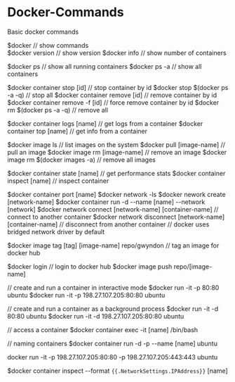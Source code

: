 # Docker-Commands
Basic docker commands


$docker                       			// show commands          
$docker version                         // show version
$docker info                            // show number of containers

$docker ps                              // show all running containers
$docker ps -a                           // show all containers

$docker container stop [id]             // stop container by id
$docker stop $(docker ps -a -q)         // stop all
$docker container remove [id]           // remove container by id
$docker container remove -f [id]        // force remove container by id
$docker rm $(docker ps -a -q)           // remove all

$docker container logs [name]           // get logs from a container
$docker container top [name]            // get info from a container

$docker image ls                        // list images on the system
$docker pull [image-name]               // pull an image
$docker image rm [image-name]           // remove an image
$docker image rm $(docker images -a)    // remove all images

$docker container state [name]          // get performance stats
$docker container inspect [name]        // inspect container


$docker container port [name]
$docker network -ls
$docker nework create [network-name]
$docker container run -d --name [name] --network [network]
$docker network connect [network-name] [container-name]     // connect to another container
$docker network disconnect [network-name] [container-name]  // disconnect from another container
// docker uses bridged network driver by default

$docker image tag [tag] [image-name] repo/gwyndon                // tag an image for docker hub

$docker login                                               // login to docker hub
$docker image push repo/[image-name]



// create and run a container in interactive mode
$docker run -it -p 80:80 ubuntu 
$docker run -it -p 198.27.107.205:80:80 ubuntu  

// create and run a container as a background process
$docker run -it -d 80:80 ubuntu
$docker run -it -d 198.27.107.205:80:80 ubuntu 

// access a container
$docker container exec -it [name] /bin/bash

// naming containers
$docker container run -d -p --name [name] ubuntu




docker run -it -p 198.27.107.205:80:80 -p 198.27.107.205:443:443 ubuntu

$docker container inspect --format `{{.NetworkSettings.IPAddress}}` [name]
